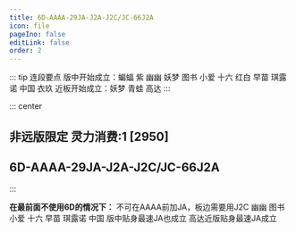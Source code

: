 ```yaml
---
title: 6D-AAAA-29JA-J2A-J2C/JC-66J2A
icon: file
pageIno: false
editLink: false
order: 2
---
```


::: tip 连段要点
版中开始成立：蝙蝠 紫 幽幽 妖梦 图书 小爱 十六 红白 早苗 琪露诺 中国 衣玖
近板开始成立：妖梦 青蛙 高达
:::

::: center
## **非远版限定 灵力消费:1 [2950]**
## **6D-AAAA-29JA-J2A-J2C/JC-66J2A**
:::

**在最前面不使用6D的情况下：**
不可在AAAA前加JA，板边需要用J2C
幽幽 图书 小爱 十六 早苗 琪露诺 中国 版中贴身最速JA也成立
高达近版贴身最速JA成立

